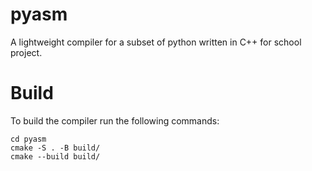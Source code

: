 # pyasm
A lightweight compiler for a subset of python written in C++ for school project. 

# Build

To build the compiler run the following commands:

```shell
cd pyasm
cmake -S . -B build/
cmake --build build/
```

